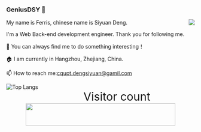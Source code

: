 ### GeniusDSY 👋

<img align="right" src="https://github-readme-stats.vercel.app/api?username=geniusdsy&show_icons=true&icon_color=0366d6&text_color=24292e&bg_color=ffffff&hide_title=true" />

My name is Ferris, chinese name is Siyuan Deng.

I'm a Web Back-end development engineer. Thank you for following me.

👯 You can always find me to do something interesting！

🏠 I am currently in Hangzhou, Zhejiang, China.

📫 How to reach me:cqupt.dengsiyuan@gamil.com

<img align="left"
  alt="Top Langs"
  src="https://github-readme-stats.vercel.app/api/top-langs/?username=geniusdsy"
/>

<p align="right">
  <p align="center" style="font-size: 30px">Visitor count<br>
  <img width="400px" height="60px" src="https://profile-counter.glitch.me/GeniusDSY/count.svg" />
</p>

<!--
Here are some ideas to get you started:
- 🔭 I’m currently working on ...
- 🌱 I’m currently learning ...
- 👯 I’m looking to collaborate on ...
- 🤔 I’m looking for help with ...
- 💬 Ask me about ...
- 📫 How to reach me: ...
- 😄 Pronouns: ...
- ⚡ Fun fact: ...
-->
